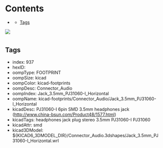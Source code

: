 



Contents
========

* [](#)
	* [Tags](#tags)
  
![][im]
# 

## Tags

- index: 937
- hexID: 
- oompType: FOOTPRINT
- oompSize: kicad
- oompColor: kicad-footprints
- oompDesc: Connector_Audio
- oompIndex: Jack_3.5mm_PJ31060-I_Horizontal
- oompName: kicad-footprints/Connector_Audio/Jack_3.5mm_PJ31060-I_Horizontal
- kicadDesc: PJ31060-I 6pin SMD 3.5mm headphones jack (http://www.china-bsun.com/Product48/1577.html)
- kicadTags: headphones jack plug stereo 3.5mm PJ31060-I PJ31060
- kicadAttr: smd
- kicad3DModel: ${KICAD6_3DMODEL_DIR}/Connector_Audio.3dshapes/Jack_3.5mm_PJ31060-I_Horizontal.wrl



[im]: image.png
